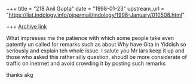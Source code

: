 +++
title = "218 Anil Gupta"
date = "1998-01-23"
upstream_url = "https://list.indology.info/pipermail/indology/1998-January/010508.html"

+++
[Archive link](https://list.indology.info/pipermail/indology/1998-January/010508.html)

What impresses me the patience with which some people take even patently un
called for remarks such as about Why have Gita in Yiddish so seriously and
explain teh whole issue. I  salute you Mr lars
keep it up and those who asked this rather silly question, shoudl be more
considerate of traffic on inetrnet and avoid crowding it by posting such
remarks

thanks
akg



